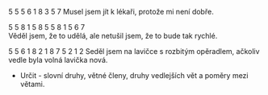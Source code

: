  5          5     5   6   1        8           3    5       7
Musel jsem jít  k lékaři, protože mi není dobře.



  5          5    8   1    5       8      5        5      8   1    5      6      7     
Věděl jsem, že to udělá, ale netušil jsem, že to bude tak rychlé.

   5        5      6     1    8      2                1           8             7     5       2       1         2
Seděl jsem na lavičce s rozbitým opěradlem, ačkoliv vedle byla volná lavička nová. 

- Určit - slovní druhy, větné členy, druhy vedlejších vět a poměry mezi větami.
